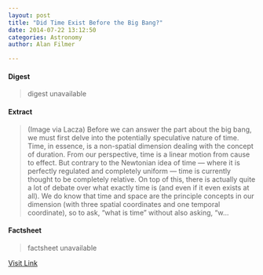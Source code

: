 ```yaml
---
layout: post
title: "Did Time Exist Before the Big Bang?"
date: 2014-07-22 13:12:50
categories: Astronomy
author: Alan Filmer

---
```



#### Digest
>digest unavailable

#### Extract
>(Image via Lacza) Before we can answer the part about the big bang, we must first delve into the potentially speculative nature of time. Time, in essence, is a non-spatial dimension dealing with the concept of duration. From our perspective, time is a linear motion from cause to effect. But contrary to the Newtonian idea of time — where it is perfectly regulated and completely uniform — time is currently thought to be completely relative. On top of this, there is actually quite a lot of debate over what exactly time is (and even if it even exists at all). We do know that time and space are the principle concepts in our dimension (with three spatial coordinates and one temporal coordinate), so to ask, “what is time” without also asking, “w...

#### Factsheet
>factsheet unavailable

[Visit Link](http://www.fromquarkstoquasars.com/did-time-exist-before-the-big-bang/)


